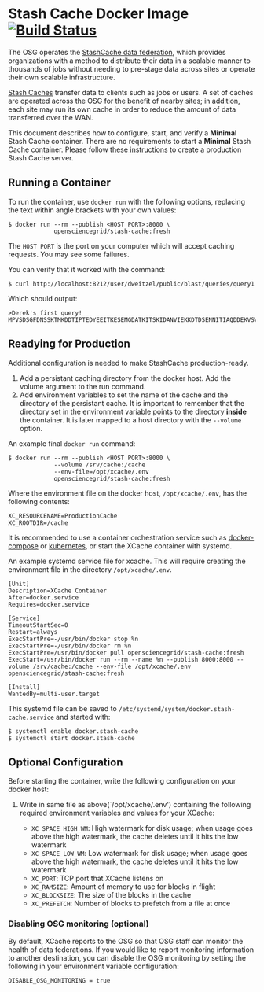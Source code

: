 Stash Cache Docker Image [![Build Status](https://travis-ci.org/opensciencegrid/docker-xcache.svg?branch=master)](https://travis-ci.org/opensciencegrid/docker-xcache)
========================

The OSG operates the [StashCache data federation](https://opensciencegrid.org/docs/data/stashcache/overview/), which
provides organizations with a method to distribute their data in a scalable manner to thousands of jobs without needing
to pre-stage data across sites or operate their own scalable infrastructure.

[Stash Caches](https://opensciencegrid.org/docs/data/stashcache/install-cache/) transfer data to clients such as jobs or
users.
A set of caches are operated across the OSG for the benefit of nearby sites;
in addition, each site may run its own cache in order to reduce the amount of data transferred over the WAN.

This document describes how to configure, start, and verify a **Minimal** Stash Cache container.  There are no requirements to start a **Minimal** Stash Cache container.  Please follow [these instructions](https://opensciencegrid.org/docs/data/stashcache/install-cache/) to create a production Stash Cache server.

Running a Container
-------------------

To run the container, use `docker run` with the following options, replacing the text within angle brackets with your
own values:


```
$ docker run --rm --publish <HOST PORT>:8000 \
             opensciencegrid/stash-cache:fresh
```

The `HOST PORT` is the port on your computer which will accept caching requests.  You may see some failures.  


You can verify that it worked with the command:

```
$ curl http://localhost:8212/user/dweitzel/public/blast/queries/query1
```

Which should output:

```
>Derek's first query!
MPVSDSGFDNSSKTMKDDTIPTEDYEEITKESEMGDATKITSKIDANVIEKKDTDSENNITIAQDDEKVSWLQRVVEFFE
```

Readying for Production
------------------------

Additional configuration is needed to make StashCache production-ready.

1. Add a persistant caching directory from the docker host.  Add the volume argument to the run command.
2. Add environment variables to set the name of the cache and the directory of the persistant cache.  It is important to remember that the directory set in the environment variable points to the directory **inside** the container.  It is later mapped to a host directory with the `--volume` option.

An example final `docker run` command:
```
$ docker run --rm --publish <HOST PORT>:8000 \
             --volume /srv/cache:/cache
             --env-file=/opt/xcache/.env
             opensciencegrid/stash-cache:fresh
```

Where the environment file on the docker host, `/opt/xcache/.env`, has the following contents:
```
XC_RESOURCENAME=ProductionCache
XC_ROOTDIR=/cache
```

It is recommended to use a container orchestration service such as [docker-compose](https://docs.docker.com/compose/) or [kubernetes](https://kubernetes.io/), or start the XCache container with systemd.

An example systemd service file for xcache.  This will require creating the environment file in the directory `/opt/xcache/.env`.  

```
[Unit]
Description=XCache Container
After=docker.service
Requires=docker.service

[Service]
TimeoutStartSec=0
Restart=always
ExecStartPre=-/usr/bin/docker stop %n
ExecStartPre=-/usr/bin/docker rm %n
ExecStartPre=/usr/bin/docker pull opensciencegrid/stash-cache:fresh
ExecStart=/usr/bin/docker run --rm --name %n --publish 8000:8000 --volume /srv/cache:/cache --env-file /opt/xcache/.env opensciencegrid/stash-cache:fresh

[Install]
WantedBy=multi-user.target
```

This systemd file can be saved to `/etc/systemd/system/docker.stash-cache.service` and started with:

```
$ systemctl enable docker.stash-cache
$ systemctl start docker.stash-cache
```

Optional Configuration
----------------------

Before starting the container, write the following configuration on your docker host:

1. Write in same file as above(`/opt/xcache/.env') containing the following required environment  variables and values for your XCache:

    - `XC_SPACE_HIGH_WM`: High watermark for disk usage;
      when usage goes above the high watermark, the cache deletes until it hits the low watermark
    - `XC_SPACE_LOW_WM`: Low watermark for disk usage;
      when usage goes above the high watermark, the cache deletes until it hits the low watermark
    - `XC_PORT`: TCP port that XCache listens on
    - `XC_RAMSIZE`: Amount of memory to use for blocks in flight
    - `XC_BLOCKSIZE`: The size of the blocks in the cache
    - `XC_PREFETCH`: Number of blocks to prefetch from a file at once

### Disabling OSG monitoring (optional) ###

By default, XCache reports to the OSG so that OSG staff can monitor the health of data federations.
If you would like to report monitoring information to another destination, you can disable the OSG monitoring by setting
the following in your environment variable configuration:

```
DISABLE_OSG_MONITORING = true
```

